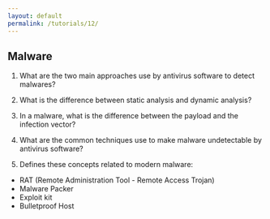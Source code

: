 ```yaml
---
layout: default
permalink: /tutorials/12/
---
```


## Malware

1. What are the two main approaches use by antivirus software to detect malwares? 

2. What is the difference between static analysis and dynamic analysis? 

3. In a malware, what is the difference between the payload and the infection vector?

4. What are the common techniques use to make malware undetectable by antivirus software?

5. Defines these concepts related to modern malware:

- RAT (Remote Administration Tool - Remote Access Trojan)
- Malware Packer
- Exploit kit
- Bulletproof Host

